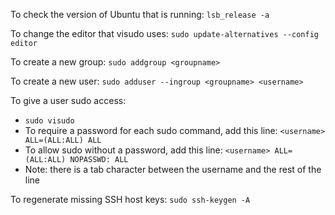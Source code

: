 To check the version of Ubuntu that is running: `lsb_release -a`

To change the editor that visudo uses: `sudo update-alternatives --config editor`

To create a new group: ```sudo addgroup <groupname>```

To create a new user: `sudo adduser --ingroup <groupname> <username>`

To give a user sudo access:
* `sudo visudo`
* To require a password for each sudo command, add this line: `<username> ALL=(ALL:ALL) ALL`
* To allow sudo without a password, add this line: `<username> ALL=(ALL:ALL) NOPASSWD: ALL`
* Note: there is a tab character between the username and the rest of the line

To regenerate missing SSH host keys: `sudo ssh-keygen -A`
